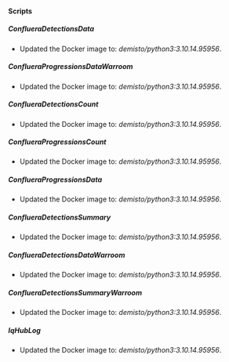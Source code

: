 
#### Scripts

##### ConflueraDetectionsData
- Updated the Docker image to: *demisto/python3:3.10.14.95956*.


##### ConflueraProgressionsDataWarroom
- Updated the Docker image to: *demisto/python3:3.10.14.95956*.


##### ConflueraDetectionsCount
- Updated the Docker image to: *demisto/python3:3.10.14.95956*.


##### ConflueraProgressionsCount
- Updated the Docker image to: *demisto/python3:3.10.14.95956*.


##### ConflueraProgressionsData
- Updated the Docker image to: *demisto/python3:3.10.14.95956*.


##### ConflueraDetectionsSummary
- Updated the Docker image to: *demisto/python3:3.10.14.95956*.


##### ConflueraDetectionsDataWarroom
- Updated the Docker image to: *demisto/python3:3.10.14.95956*.


##### ConflueraDetectionsSummaryWarroom
- Updated the Docker image to: *demisto/python3:3.10.14.95956*.


##### IqHubLog
- Updated the Docker image to: *demisto/python3:3.10.14.95956*.


